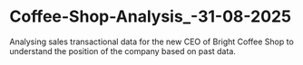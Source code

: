 # Coffee-Shop-Analysis_-31-08-2025
Analysing sales transactional data for the new CEO of Bright Coffee Shop to understand the position of the company based on past data.
